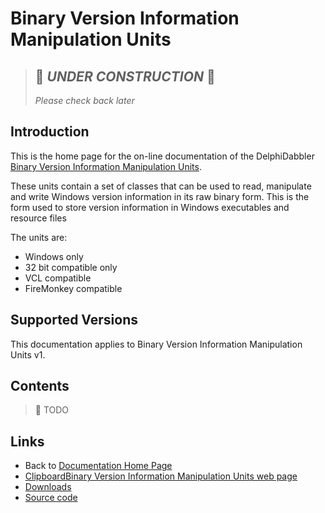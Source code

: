 # Binary Version Information Manipulation Units

> ## 🚧 _UNDER CONSTRUCTION_ 🚧
>
> _Please check back later_

## Introduction

This is the home page for the on-line documentation of the DelphiDabbler [Binary Version Information Manipulation Units](https://delphidabbler.com/software/vibin).

These units contain a set of classes that can be used to read, manipulate and write Windows version information in its raw binary form. This is the form used to store version information in Windows executables and resource files

The units are:

* Windows only
* 32 bit compatible only
* VCL compatible
* FireMonkey compatible

## Supported Versions

This documentation applies to Binary Version Information Manipulation Units v1.

## Contents

> 🚧 TODO

## Links

* Back to [Documentation Home Page](../index.md)
* [ClipboardBinary Version Information Manipulation Units web page](https://delphidabbler.com/software/vibin)
* [Downloads](https://github.com/ddablib/vibin/releases)
* [Source code](https://github.com/ddablib/vibin)

